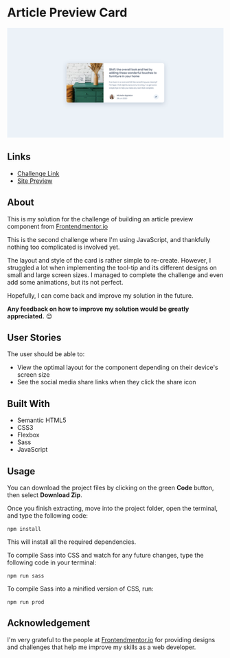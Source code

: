 # Article Preview Card
![](./images/solution-screenshot.png)

## Links
- [Challenge Link](https://www.frontendmentor.io/challenges/article-preview-component-dYBN_pYFT)
- [Site Preview](https://robinjmm-article-preview.netlify.app/)

## About
This is my solution for the challenge of building an article preview component from [Frontendmentor.io](https://www.frontendmentor.io)

This is the second challenge where I'm using JavaScript, and thankfully nothing too complicated is involved yet. 

The layout and style of the card is rather simple to re-create. However, I struggled a lot when implementing the tool-tip and its different designs on small and large screen sizes. I managed to complete the challenge and even add some animations, but its not perfect.

Hopefully, I can come back and improve my solution in the future.

**Any feedback on how to improve my solution would be greatly appreciated.** 😊

## User Stories
The user should be able to:
- View the optimal layout for the component depending on their device's screen size
- See the social media share links when they click the share icon

## Built With
- Semantic HTML5
- CSS3
- Flexbox
- Sass
- JavaScript

## Usage
You can download the project files by clicking on the green **Code** button, then select **Download Zip**.

Once you finish extracting, move into the project folder, open the terminal, and type the following code:

```
npm install
```

This will install all the required dependencies.

To compile Sass into CSS and watch for any future changes, type the following code in your terminal:


```
npm run sass
```

To compile Sass into a minified version of CSS, run:

```
npm run prod
```

## Acknowledgement
I'm very grateful to the people at [Frontendmentor.io](https://frontendmentor.io) for providing designs and challenges that help me improve my skills as a web developer.
